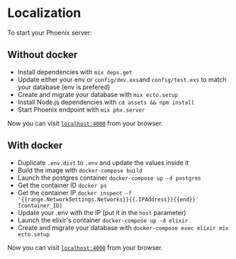 # Localization

To start your Phoenix server:

## Without docker

  * Install dependencies with `mix deps.get`
  * Update either your env or `config/dev.exs`and `config/test.exs` to match your database (env is prefered)
  * Create and migrate your database with `mix ecto.setup`
  * Install Node.js dependencies with `cd assets && npm install`
  * Start Phoenix endpoint with `mix phx.server`

Now you can visit [`localhost:4000`](http://localhost:4000) from your browser.

## With docker

  * Duplicate `.env.dist` to `.env` and update the values inside it
  * Build the image with `docker-compose build`
  * Launch the postgres container `docker-compose up -d postgres`
  * Get the container ID `docker ps`
  * Get the container IP `docker inspect -f '{{range.NetworkSettings.Networks}}{{.IPAddress}}{{end}}' [container_ID]`
  * Update your .env with the IP (put it in the `host` parameter)
  * Launch the elixir's container `docker-compose up -d elixir`
  * Create and migrate your database with `docker-compose exec elixir mix ecto.setup`

Now you can visit [`localhost:4000`](http://localhost:4000) from your browser.
